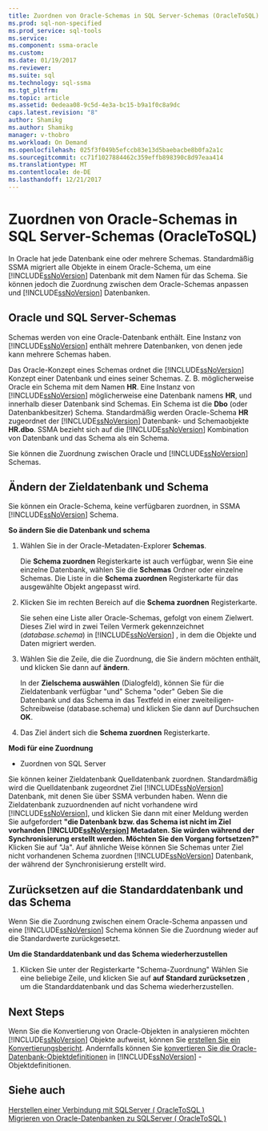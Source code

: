 ```yaml
---
title: Zuordnen von Oracle-Schemas in SQL Server-Schemas (OracleToSQL) | Microsoft Docs
ms.prod: sql-non-specified
ms.prod_service: sql-tools
ms.service: 
ms.component: ssma-oracle
ms.custom: 
ms.date: 01/19/2017
ms.reviewer: 
ms.suite: sql
ms.technology: sql-ssma
ms.tgt_pltfrm: 
ms.topic: article
ms.assetid: 0edeaa08-9c5d-4e3a-bc15-b9a1f0c8a9dc
caps.latest.revision: "8"
author: Shamikg
ms.author: Shamikg
manager: v-thobro
ms.workload: On Demand
ms.openlocfilehash: 025f3f049b5efccb83e13d5baebacbe8b0fa2a1c
ms.sourcegitcommit: cc71f1027884462c359effb898390c8d97eaa414
ms.translationtype: MT
ms.contentlocale: de-DE
ms.lasthandoff: 12/21/2017
---
```

# <a name="mapping-oracle-schemas-to-sql-server-schemas-oracletosql"></a>Zuordnen von Oracle-Schemas in SQL Server-Schemas (OracleToSQL)
In Oracle hat jede Datenbank eine oder mehrere Schemas. Standardmäßig SSMA migriert alle Objekte in einem Oracle-Schema, um eine [!INCLUDE[ssNoVersion](../../includes/ssnoversion_md.md)] Datenbank mit dem Namen für das Schema. Sie können jedoch die Zuordnung zwischen dem Oracle-Schemas anpassen und [!INCLUDE[ssNoVersion](../../includes/ssnoversion_md.md)] Datenbanken.  
  
## <a name="oracle-and-sql-server-schemas"></a>Oracle und SQL Server-Schemas  
Schemas werden von eine Oracle-Datenbank enthält. Eine Instanz von [!INCLUDE[ssNoVersion](../../includes/ssnoversion_md.md)] enthält mehrere Datenbanken, von denen jede kann mehrere Schemas haben.  
  
Das Oracle-Konzept eines Schemas ordnet die [!INCLUDE[ssNoVersion](../../includes/ssnoversion_md.md)] Konzept einer Datenbank und eines seiner Schemas. Z. B. möglicherweise Oracle ein Schema mit dem Namen **HR**. Eine Instanz von [!INCLUDE[ssNoVersion](../../includes/ssnoversion_md.md)] möglicherweise eine Datenbank namens **HR**, und innerhalb dieser Datenbank sind Schemas. Ein Schema ist die **Dbo** (oder Datenbankbesitzer) Schema. Standardmäßig werden Oracle-Schema **HR** zugeordnet der [!INCLUDE[ssNoVersion](../../includes/ssnoversion_md.md)] Datenbank- und Schemaobjekte **HR.dbo**. SSMA bezieht sich auf die [!INCLUDE[ssNoVersion](../../includes/ssnoversion_md.md)] Kombination von Datenbank und das Schema als ein Schema.  
  
Sie können die Zuordnung zwischen Oracle und [!INCLUDE[ssNoVersion](../../includes/ssnoversion_md.md)] Schemas.  
  
## <a name="modifying-the-target-database-and-schema"></a>Ändern der Zieldatenbank und Schema  
Sie können ein Oracle-Schema, keine verfügbaren zuordnen, in SSMA [!INCLUDE[ssNoVersion](../../includes/ssnoversion_md.md)] Schema.  
  
**So ändern Sie die Datenbank und schema**  
  
1.  Wählen Sie in der Oracle-Metadaten-Explorer **Schemas**.  
  
    Die **Schema zuordnen** Registerkarte ist auch verfügbar, wenn Sie eine einzelne Datenbank, wählen Sie die **Schemas** Ordner oder einzelne Schemas. Die Liste in die **Schema zuordnen** Registerkarte für das ausgewählte Objekt angepasst wird.  
  
2.  Klicken Sie im rechten Bereich auf die **Schema zuordnen** Registerkarte.  
  
    Sie sehen eine Liste aller Oracle-Schemas, gefolgt von einem Zielwert. Dieses Ziel wird in zwei Teilen Vermerk gekennzeichnet (*database.schema*) in [!INCLUDE[ssNoVersion](../../includes/ssnoversion_md.md)] , in dem die Objekte und Daten migriert werden.  
  
3.  Wählen Sie die Zeile, die die Zuordnung, die Sie ändern möchten enthält, und klicken Sie dann auf **ändern**.  
  
    In der **Zielschema auswählen** (Dialogfeld), können Sie für die Zieldatenbank verfügbar "und" Schema "oder" Geben Sie die Datenbank und das Schema in das Textfeld in einer zweiteiligen-Schreibweise (database.schema) und klicken Sie dann auf Durchsuchen **OK**.  
  
4.  Das Ziel ändert sich die **Schema zuordnen** Registerkarte.  
  
**Modi für eine Zuordnung**  
  
-   Zuordnen von SQL Server  
  
Sie können keiner Zieldatenbank Quelldatenbank zuordnen. Standardmäßig wird die Quelldatenbank zugeordnet Ziel [!INCLUDE[ssNoVersion](../../includes/ssnoversion_md.md)] Datenbank, mit denen Sie über SSMA verbunden haben. Wenn die Zieldatenbank zuzuordnenden auf nicht vorhandene wird [!INCLUDE[ssNoVersion](../../includes/ssnoversion_md.md)], und klicken Sie dann mit einer Meldung werden Sie aufgefordert **"die Datenbank bzw. das Schema ist nicht im Ziel vorhanden [!INCLUDE[ssNoVersion](../../includes/ssnoversion_md.md)] Metadaten. Sie würden während der Synchronisierung erstellt werden. Möchten Sie den Vorgang fortsetzen?"** Klicken Sie auf "Ja". Auf ähnliche Weise können Sie Schemas unter Ziel nicht vorhandenen Schema zuordnen [!INCLUDE[ssNoVersion](../../includes/ssnoversion_md.md)] Datenbank, der während der Synchronisierung erstellt wird.  
  
## <a name="reverting-to-the-default-database-and-schema"></a>Zurücksetzen auf die Standarddatenbank und das Schema  
Wenn Sie die Zuordnung zwischen einem Oracle-Schema anpassen und eine [!INCLUDE[ssNoVersion](../../includes/ssnoversion_md.md)] Schema können Sie die Zuordnung wieder auf die Standardwerte zurückgesetzt.  
  
**Um die Standarddatenbank und das Schema wiederherzustellen**  
  
1.  Klicken Sie unter der Registerkarte "Schema-Zuordnung" Wählen Sie eine beliebige Zeile, und klicken Sie auf **auf Standard zurücksetzen** , um die Standarddatenbank und das Schema wiederherzustellen.  
  
## <a name="next-steps"></a>Next Steps  
Wenn Sie die Konvertierung von Oracle-Objekten in analysieren möchten [!INCLUDE[ssNoVersion](../../includes/ssnoversion_md.md)] Objekte aufweist, können Sie [erstellen Sie ein Konvertierungsbericht](http://msdn.microsoft.com/en-us/4de9bcf6-1346-4740-87f9-7f24a8226357). Andernfalls können Sie [konvertieren Sie die Oracle-Datenbank-Objektdefinitionen](http://msdn.microsoft.com/en-us/e021182d-31da-443d-b110-937f5db27272) in [!INCLUDE[ssNoVersion](../../includes/ssnoversion_md.md)] -Objektdefinitionen.  
  
## <a name="see-also"></a>Siehe auch  
[Herstellen einer Verbindung mit SQLServer &#40; OracleToSQL &#41;](../../ssma/oracle/connecting-to-sql-server-oracletosql.md)  
[Migrieren von Oracle-Datenbanken zu SQLServer &#40; OracleToSQL &#41;](../../ssma/oracle/migrating-oracle-databases-to-sql-server-oracletosql.md)  
  
